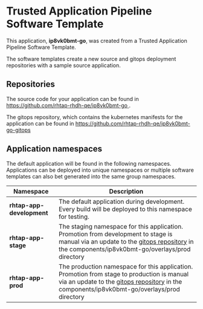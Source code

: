 # Trusted Application Pipeline Software Template

This application, **ip8vk0bmt-go**, was created from a Trusted Application Pipeline Software Template.

The software templates create a new source and gitops deployment repositories with a sample source application. 

## Repositories

The source code for your application can be found in [https://github.com/rhtap-rhdh-qe/ip8vk0bmt-go ](https://github.com/rhtap-rhdh-qe/ip8vk0bmt-go ).
 
The gitops repository, which contains the kubernetes manifests for the application can be found in 
[https://github.com/rhtap-rhdh-qe/ip8vk0bmt-go-gitops ](https://github.com/rhtap-rhdh-qe/ip8vk0bmt-go-gitops ) 

## Application namespaces 

The default application will be found in the following namespaces. Applications can be deployed into unique namespaces or multiple software templates can also bet generated into the same group namespaces.  

|  Namespace   |  Description   |  
| -------- | -------- |   
| **rhtap-app-development** | The default application during development. Every build will be deployed to this namespace for testing. | 
| **rhtap-app-stage** | The staging namespace for this application. Promotion from development to stage is manual via an update to the [gitops repository](https://github.com/rhtap-rhdh-qe/ip8vk0bmt-go-gitops ) in the components/ip8vk0bmt-go/overlays/prod directory |  
| **rhtap-app-prod** | The production namespace for this application. Promotion from stage to production is manual via an update to the [gitops repository](https://github.com/rhtap-rhdh-qe/ip8vk0bmt-go-gitops ) in the components/ip8vk0bmt-go/overlays/prod directory | 